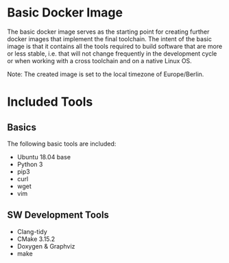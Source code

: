 Basic Docker Image
==================

The basic docker image serves as the starting point for creating further docker images that
implement the final toolchain. The intent of the basic image is that it contains all the tools
required to build software that are more or less stable, i.e. that will not change frequently in
the development cycle or when working with a cross toolchain and on a native Linux OS.

Note: The created image is set to the local timezone of Europe/Berlin.

Included Tools
==============

Basics
------

The following basic tools are included:
* Ubuntu 18.04 base
* Python 3
* pip3
* curl
* wget
* vim

SW Development Tools
------------

* Clang-tidy
* CMake 3.15.2
* Doxygen & Graphviz
* make